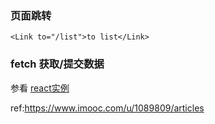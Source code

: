### 页面跳转

```
<Link to="/list">to list</Link> 
```

### fetch 获取/提交数据

参看 [react实例](/test_1)


ref:https://www.imooc.com/u/1089809/articles

